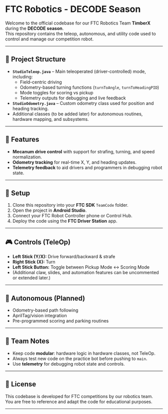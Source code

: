 # FTC Robotics - DECODE Season

Welcome to the official codebase for our FTC Robotics Team **TimberX** during the **DECODE season**.  
This repository contains the teleop, autonomous, and utility code used to control and manage our competition robot.

---

## 📂 Project Structure

- **`StudioTeleop.java`** – Main teleoperated (driver-controlled) mode, including:
  - Field-centric driving
  - Odometry-based turning functions (`turnToAngle`, `turnToHeadingPID`)
  - Mode toggles for scoring vs pickup
  - Telemetry outputs for debugging and live feedback
- **`StudioOdometry.java`** – Custom odometry class used for position and heading tracking.
- Additional classes (to be added later) for autonomous routines, hardware mapping, and subsystems.

---

## 🚀 Features

- **Mecanum drive control** with support for strafing, turning, and speed normalization.
- **Odometry tracking** for real-time X, Y, and heading updates.
- **Telemetry feedback** to aid drivers and programmers in debugging robot state.

---

## 🔧 Setup

1. Clone this repository into your **FTC SDK** `TeamCode` folder.
2. Open the project in **Android Studio**.
3. Connect your FTC Robot Controller phone or Control Hub.
4. Deploy the code using the **FTC Driver Station** app.

---

## 🎮 Controls (TeleOp)

- **Left Stick (Y/X):** Drive forward/backward & strafe
- **Right Stick (X):** Turn
- **Left Stick Button:** Toggle between Pickup Mode ↔ Scoring Mode
- (Additional claw, slides, and automation features can be uncommented or extended later.)

---

## 🧪 Autonomous (Planned)

- Odometry-based path following
- AprilTag/vision integration
- Pre-programmed scoring and parking routines

---

## 👥 Team Notes

- Keep code **modular**: hardware logic in hardware classes, not TeleOp.
- Always test new code on the practice bot before pushing to `main`.
- Use **telemetry** for debugging robot state and controls.

---

## 📜 License

This codebase is developed for FTC competitions by our robotics team.  
You are free to reference and adapt the code for educational purposes.

---
